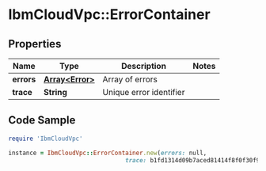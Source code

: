 # IbmCloudVpc::ErrorContainer

## Properties

Name | Type | Description | Notes
------------ | ------------- | ------------- | -------------
**errors** | [**Array&lt;Error&gt;**](Error.md) | Array of errors | 
**trace** | **String** | Unique error identifier | 

## Code Sample

```ruby
require 'IbmCloudVpc'

instance = IbmCloudVpc::ErrorContainer.new(errors: null,
                                 trace: b1fd1314d09b7aced81414f8f0f30f9a)
```


